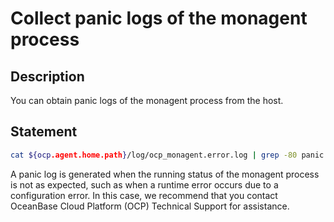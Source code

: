 ﻿# Collect panic logs of the monagent process

## Description

You can obtain panic logs of the monagent process from the host.

## Statement

```bash
cat ${ocp.agent.home.path}/log/ocp_monagent.error.log | grep -80 panic || true
```

A panic log is generated when the running status of the monagent process is not as expected, such as when a runtime error occurs due to a configuration error. In this case, we recommend that you contact OceanBase Cloud Platform (OCP) Technical Support for assistance.
